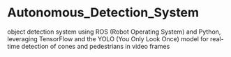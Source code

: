 # Autonomous_Detection_System
object detection system using ROS (Robot Operating System) and Python, leveraging TensorFlow and the YOLO (You Only Look Once) model for real-time detection of cones and pedestrians in video frames
